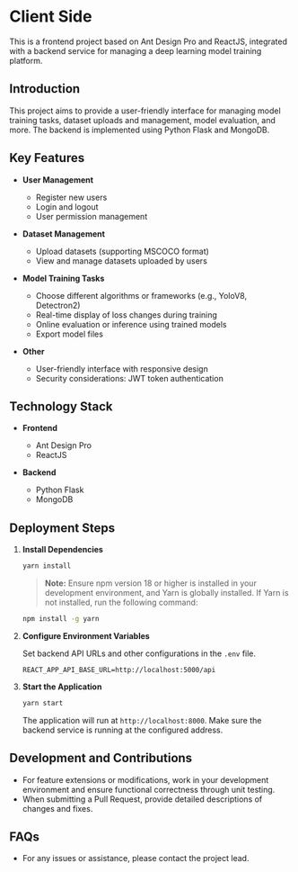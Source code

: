 # Client Side

This is a frontend project based on Ant Design Pro and ReactJS, integrated with a backend service for managing a deep learning model training platform.

## Introduction

This project aims to provide a user-friendly interface for managing model training tasks, dataset uploads and management, model evaluation, and more. The backend is implemented using Python Flask and MongoDB.

## Key Features

- **User Management**
  - Register new users
  - Login and logout
  - User permission management

- **Dataset Management**
  - Upload datasets (supporting MSCOCO format)
  - View and manage datasets uploaded by users

- **Model Training Tasks**
  - Choose different algorithms or frameworks (e.g., YoloV8, Detectron2)
  - Real-time display of loss changes during training
  - Online evaluation or inference using trained models
  - Export model files

- **Other**
  - User-friendly interface with responsive design
  - Security considerations: JWT token authentication

## Technology Stack

- **Frontend**
  - Ant Design Pro
  - ReactJS

- **Backend**
  - Python Flask
  - MongoDB

## Deployment Steps

1. **Install Dependencies**

   ```bash
   yarn install
   ```

   > **Note:** Ensure npm version 18 or higher is installed in your development environment, and Yarn is globally installed. If Yarn is not installed, run the following command:

   ```bash
   npm install -g yarn
   ```

2. **Configure Environment Variables**

   Set backend API URLs and other configurations in the `.env` file.

   ```env
   REACT_APP_API_BASE_URL=http://localhost:5000/api
   ```

3. **Start the Application**

   ```bash
   yarn start
   ```

   The application will run at `http://localhost:8000`. Make sure the backend service is running at the configured address.

## Development and Contributions

- For feature extensions or modifications, work in your development environment and ensure functional correctness through unit testing.
- When submitting a Pull Request, provide detailed descriptions of changes and fixes.

## FAQs

- For any issues or assistance, please contact the project lead.